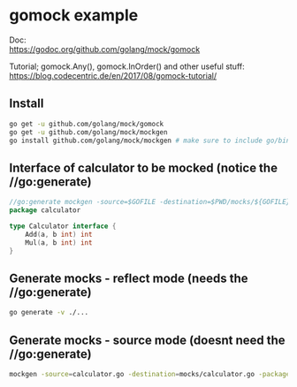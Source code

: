 # gomock example

Doc:  
<https://godoc.org/github.com/golang/mock/gomock>

Tutorial; gomock.Any(), gomock.InOrder() and other useful stuff:  
<https://blog.codecentric.de/en/2017/08/gomock-tutorial/>

## Install

```bash
go get -u github.com/golang/mock/gomock
go get -u github.com/golang/mock/mockgen
go install github.com/golang/mock/mockgen # make sure to include go/bin/ in PATH env
```

## Interface of calculator to be mocked (notice the //go:generate)

```go
//go:generate mockgen -source=$GOFILE -destination=$PWD/mocks/${GOFILE} -package=mocks
package calculator

type Calculator interface {
	Add(a, b int) int
	Mul(a, b int) int
}
```

## Generate mocks - reflect mode (needs the //go:generate)

```bash
go generate -v ./...
```

## Generate mocks - source mode (doesnt need the //go:generate)

```bash
mockgen -source=calculator.go -destination=mocks/calculator.go -package=mocks
```